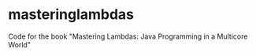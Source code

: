 masteringlambdas
================
Code for the book "Mastering Lambdas: Java Programming in a Multicore World"

